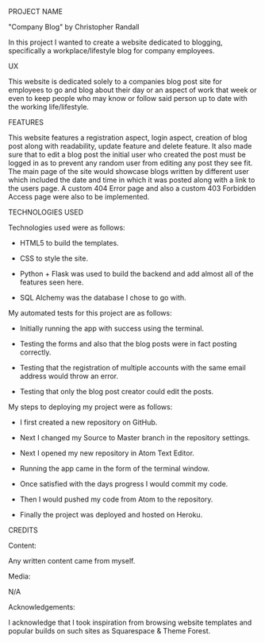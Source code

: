 PROJECT NAME

"Company Blog" by Christopher Randall

In this project I wanted to create a website dedicated to blogging, specifically a workplace/lifestyle blog for company employees.

UX

This website is  dedicated solely to a companies blog post site for employees to go and blog about their day or an aspect of work that week or even to keep people who may know or follow said person up to date with the working life/lifestyle.

FEATURES

This website features a registration aspect, login aspect, creation of blog post along with readability, update feature and delete feature. It also made sure that to edit a blog post the initial user who created the post must be logged in as to prevent any random user from editing any post they see fit. The main page of the site would showcase blogs written by different user which included the date and time in which it was posted along with a link to the users page. A custom 404 Error page and also a custom 403 Forbidden Access page were also to be implemented.

TECHNOLOGIES USED

Technologies used were as follows:

- HTML5 to build the templates.

- CSS to style the site.

- Python + Flask was used to build the backend and add almost all of the features seen here.

- SQL Alchemy was the database I chose to go with.

My automated tests for this project are as follows:

- Initially running the app with success using the terminal.

- Testing the forms and also that the blog posts were in fact posting correctly.

- Testing that the registration of multiple accounts with the same email address would throw an error.

- Testing that only the blog post creator could edit the posts.

My steps to deploying my project were as follows:

- I first created a new repository on GitHub.

- Next I changed my Source to Master branch in the repository settings.

- Next I opened my new repository in Atom Text Editor.

- Running the app came in the form of the terminal window.

- Once satisfied with the days progress I would commit my code.

- Then I would pushed my code from Atom to the repository.

- Finally the project was deployed and hosted on Heroku.


CREDITS

Content:

Any written content came from myself.

Media:

N/A

Acknowledgements:

I acknowledge that I took inspiration from browsing website templates and popular builds on such sites as Squarespace & Theme Forest.
